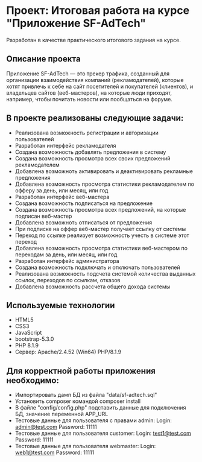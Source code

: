 # Проект: Итоговая работа на курсе "Приложение SF-AdTech"

Разработан в качестве практического итогового задания на курсе.

## Описание проекта

Приложение SF-AdTech — это трекер трафика, созданный для организации взаимодействия компаний (рекламодателей), которые хотят привлечь к себе на сайт посетителей и покупателей (клиентов), и владельцев сайтов (веб-мастеров), на которые люди приходят, например, чтобы почитать новости или пообщаться на форуме.

## В проекте реализованы следующие задачи: 

* Реализована возможность регистрации и авторизации пользователей
* Разработан интерфейс рекламодателя
* Создана возможность добавлять предложения в систему
* Создана возможность просмотра всех своих предложений рекламодателем
* Добавлена возможноть активировать и деактивировать рекламные предложения
* Добавлена возможность просмотра статистики рекламодателем по офферу за день, или месяц, или год
* Разработан интерфейс веб-мастера
* Создана возможность подписаться на предложение
* Создана возможность просмотра всех предложений, на которые подписан веб-мастер
* Добавлена возможноть отписаться от предложения
* При подписке на оффер веб-мастер получает ссылку от системы 
* Переход по ссылке реализует возможность учесть в системе этот переход 
* Добавлена возможность просмотра статистики веб-мастером по переходам за день, или месяц, или год
* Разработан интерфейс администратора
* Создана возможность подключать и отключать пользователей
* Реализована возможность подсчета системой количества выданных ссылок, переходов по ссылкам, отказов
* Добавлена возможность рассчета общего дохода системы 

## Используемые технологии

* HTML5
* CSS3 
* JavaScript
* bootstrap-5.3.0
* PHP 8.1.9
* Сервер: Apache/2.4.52 (Win64) PHP/8.1.9

## Для корректной работы приложения необходимо:

* Импортировать дамп БД из файла "data/sf-adtech.sql"
* Установить composer командой composer install
* В файле "config/config.php" подставить данные для подключения БД, значение переменной APP_URL
* Тестовые данные для пользователя с правами admin: Login: admin@test.com Password: 11111
* Тестовые данные для пользователя customer: Login: test1@test.com Password: 11111
* Тестовые данные для пользователя webmaster: Login: web1@test.com Password: 11111